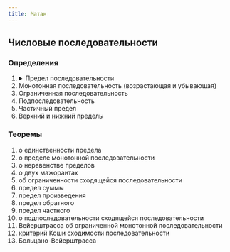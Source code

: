 ```yaml
---
title: Матан
---
```


## Числовые последовательности

### Определения

1. <details> <summary> Предел последовательности </summary> Доказательство </details>
2. Монотонная последовательность (возрастающая и убывающая)
3. Ограниченная последовательность
4. Подпоследовательность
5. Частичный предел
6. Верхний и нижний пределы

### Теоремы

1. о единственности предела
2. о пределе монотонной последовательности
3. о неравенстве пределов
4. о двух мажорантах
5. об ограниченности сходящейся последовательности
6. предел суммы
7. предел произведения
8. предел обратного
9. предел частного
10. о подпоследовательности сходящейся последовательности
11. Вейерштрасса об ограниченной монотонной последовательности
12. критерий Коши сходимости последовательности
13. Больцано-Вейерштрасса
